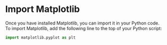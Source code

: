 # Import Matplotlib

Once you have installed Matplotlib, you can import it in your Python code. To import Matplotlib, add the following line to the top of your Python script:

```python
import matplotlib.pyplot as plt
```
